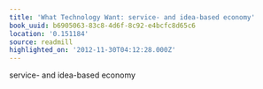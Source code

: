 ```yaml
---
title: 'What Technology Want: service- and idea-based economy'
book_uuid: b6905063-83c8-4d6f-8c92-e4bcfc8d65c6
location: '0.151184'
source: readmill
highlighted_on: '2012-11-30T04:12:28.000Z'
---
```


service- and idea-based economy